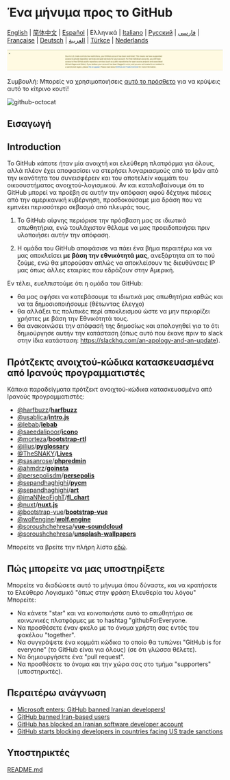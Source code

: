 # Ένα μήνυμα προς το GitHub

[English](./README.md) | [简体中文](./README-CN.md) | [Español](./README-ES.md) | Ελληνικά | [Italiano](./README-IT.md) | [Русский](./README-RU.md) | [فارسی](./README-PER.md) | [Française](./README-FR.md) | [Deutsch](./README-DE.md) | [العربية](./README-AR.md) | [Türkçe](./README-TR.md) | [Nederlands](./README-NL.md)

![alt text](./message.png)

Συμβουλή: Μπορείς να χρησιμοποιήσεις [αυτό το πρόσθετο](https://github.com/MohamadKh75/ShutHub) για να κρύψεις αυτό το κίτρινο κουτί!

![github-octocat](https://user-images.githubusercontent.com/16706911/61997137-7aa7df00-b0b2-11e9-97f1-f452855fe21c.png)

## Εισαγωγή
## Introduction

Το GitHub κάποτε ήταν μία ανοιχτή και ελεύθερη πλατφόρμα για όλους, αλλά πλέον έχει αποφασίσει να στερήσει λογαριασμούς από το Ιράν από την ικανότητα του συνεισφέρειν και του αποτελείν κομμάτι του οικοσυστήματος ανοιχτού-λογισμικού. Αν και καταλαβαίνουμε ότι το GitHub μπορεί να προέβη σε αυτήν την απόφαση αφού δέχτηκε πιέσεις από την αμερικανική κυβέρνηση, προσδοκούσαμε μια δράση που να εμπνέει περισσότερο σεβασμό από πλευράς τους.

1) Το GitHub αίφνης περιόρισε την πρόσβαση μας σε ιδιωτικά απωθητήρια, ενώ τουλάχιστον θέλαμε να μας προειδοποιήσει πριν υλοποιήσει αυτήν την απόφαση.

2) Η ομάδα του GitHub αποφάσισε να πάει ένα βήμα περαιτέρω και να μας αποκλείσει **με βάση την εθνικότητά μας**, ανεξάρτητα απ το πού ζούμε, ενώ θα μπορούσαν απλώς να αποκλείσουν τις διευθύνσεις IP μας όπως άλλες εταιρίες που εδράζουν στην Αμερική.

Εν τέλει, ευελπιστούμε ότι η ομάδα του GitHub:
- θα μας αφήσει να κατεβάσουμε τα ιδιωτικά μας απωθητήρια καθώς και να τα δημοσιοποιήσουμε (θέτωντας έλεγχο)
- θα αλλάξει τις πολιτικές περί αποκλεισμού ώστε να μην περιορίζει χρήστες με βάση την Εθνικότητά τους.
- θα ανακοινώσει την απόφασή της δημοσίως και απολογηθεί για το ότι δημιούργησε αυτήν την κατάσταση (όπως αυτό που έκανε πριν το slack στην ίδια κατάσταση: https://slackhq.com/an-apology-and-an-update).

## Πρότζεκτς ανοιχτού-κώδικα κατασκευασμένα από Ιρανούς προγραμματιστές

Κάποια παραδείγματα πρότζεκτ ανοιχτού-κώδικα κατασκευασμένα από Ιρανούς προγραμματιστές:

- [@harfbuzz](https://github.com/harfbuzz)/[**harfbuzz**](https://github.com/harfbuzz/harfbuzz)
- [@usablica](https://github.com/usablica)/[**intro.js**](https://github.com/usablica/intro.js)
- [@lebab](https://github.com/lebab)/[**lebab**](https://github.com/lebab/lebab)
- [@saeedalipoor](https://github.com/saeedalipoor)/[**icono**](https://github.com/saeedalipoor/icono)
- [@morteza](https://github.com/morteza)/[**bootstrap-rtl**](https://github.com/morteza/bootstrap-rtl)
- [@ilius](https://github.com/ilius)/[**pyglossary**](https://github.com/ilius/pyglossary)
- [@TheSNAKY](https://github.com/TheSNAKY)/[**Lives**](https://github.com/TheSNAKY/Lives)
- [@sasanrose](https://github.com/sasanrose)/[**phpredmin**](https://github.com/sasanrose/phpredmin)
- [@ahmdrz](https://github.com/ahmdrz)/[**goinsta**](https://github.com/ahmdrz/goinsta)
- [@persepolisdm](https://github.com/persepolisdm)/[**persepolis**](https://github.com/persepolisdm/persepolis)
- [@sepandhaghighi](https://github.com/sepandhaghighi)/[**pycm**](https://github.com/sepandhaghighi/pycm)
- [@sepandhaghighi](https://github.com/sepandhaghighi)/[**art**](https://github.com/sepandhaghighi/art)
- [@imaNNeoFighT](https://github.com/imaNNeoFighT)/[**fl_chart**](https://github.com/imaNNeoFighT/fl_chart)
- [@nuxt](https://github.com/nuxt)/[**nuxt.js**](https://github.com/nuxt/nuxt.js)
- [@bootstrap-vue](https://github.com/bootstrap-vue)/[**bootstrap-vue**](https://github.com/bootstrap-vue/bootstrap-vue)
- [@wolfengine](https://github.com/wolfengine)/[**wolf.engine**](https://github.com/wolfengine/wolf.engine)
- [@soroushchehresa](https://github.com/soroushchehresa)/[**vue-soundcloud**](https://github.com/soroushchehresa/vue-soundcloud)
- [@soroushchehresa](https://github.com/soroushchehresa)/[**unsplash-wallpapers**](https://github.com/soroushchehresa/unsplash-wallpapers)

Μπορείτε να βρείτε την πλήρη λίστα [εδώ](https://github.com/mohebifar/made-in-iran).

## Πώς μπορείτε να μας υποστηρίξετε

Μπορείτε να διαδώσετε αυτό το μήνυμα όπου δύναστε, και να κρατήσετε το Ελεύθερο Λογισμικό "όπως στην φράση Ελευθερία του λόγου"
Μπορείτε:

- Να κάνετε "star" και να κοινοποιήστε αυτό το απωθητήριο σε κοινωνικές πλατφόρμες με το hashtag "githubForEveryone.
- Να προσθέσετε έναν φκελο με το όνομα χρήστη σας εντός του φακέλου "together".
- Να συγγράψετε ένα κομμάτι κώδικα το οποίο θα τυπώνει "GitHub is for everyone" (το GitHub είναι για όλους) (σε ότι γλώσσα θέλετε).
- Να δημιουργήσετε ένα "pull request".
- Να προσθέσετε το όνομα και την χώρα σας στο τμήμα "supporters" (υποστηρικτές).

## Περαιτέρω ανάγνωση
  - [Microsoft enters: GitHub banned Iranian developers!](https://medium.com/@d.aliyamini/microsoft-enters-github-banned-iranian-developers-843f7c60a146)
  - [GitHub banned Iran-based users](https://financialtribune.com/articles/sci-tech/99111/github-bans-iran-based-users)
  - [GitHub has blocked an Iranian software developer account](https://hub.packtpub.com/github-has-blocked-an-iranian-software-developers-account)
  - [GitHub starts blocking developers in countries facing US trade sanctions](https://www.zdnet.com/article/github-starts-blocking-developers-in-countries-facing-us-trade-sanctions)

## Υποστηρικτές

 [README.md](README.md#supporters)
